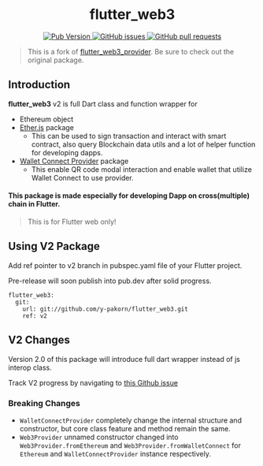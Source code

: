 <h1 align="center">flutter_web3</h1>

<div align="center">
<a href="https://pub.dev/packages/flutter_web3">
<img alt="Pub Version" src="https://img.shields.io/pub/v/flutter_web3?style=flat-square">
</a>
<a href="https://github.com/y-pakorn/flutter_web3/issues">
<img alt="GitHub issues" src="https://img.shields.io/github/issues/y-pakorn/flutter_web3?style=flat-square">
</a>
<a href="">
<img alt="GitHub pull requests" src="https://img.shields.io/github/issues-pr/y-pakorn/flutter_web3?style=flat-square">
</a>
</div>

> This is a fork of [flutter_web3_provider](https://github.com/gochain/flutter_web3_provider). Be sure to check out the original package.

## Introduction

**flutter_web3** v2 is full Dart class and function wrapper for

- Ethereum object
- [Ether.js](https://docs.ethers.io/v5/) package
  - This can be used to sign transaction and interact with smart contract, also query Blockchain data utils and a lot of helper function for developing dapps.
- [Wallet Connect Provider](https://docs.walletconnect.org/quick-start/dapps/web3-provider) package
  - This enable QR code modal interaction and enable wallet that utilize Wallet Connect to use provider.

#### This package is made especially for developing Dapp on cross(multiple) chain in Flutter.

> This is for Flutter web only!

## Using V2 Package

Add ref pointer to v2 branch in pubspec.yaml file of your Flutter project.

Pre-release will soon publish into pub.dev after solid progress.

```
flutter_web3:
  git:
    url: git://github.com/y-pakorn/flutter_web3.git
    ref: v2
```


## V2 Changes

Version 2.0 of this package will introduce full dart wrapper instead of js interop class.

Track V2 progress by navigating to [this Github issue](https://github.com/y-pakorn/flutter_web3/pull/2)

### Breaking Changes

- `WalletConnectProvider` completely change the internal structure and constructor, but core class feature and method remain the same.
- `Web3Provider` unnamed constructor changed into `Web3Provider.fromEthereum` and `Web3Provider.fromWalletConnect` for `Ethereum` and `WalletConnectProvider` instance respectively.
